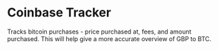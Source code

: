 # Coinbase Tracker

Tracks bitcoin purchases - price purchased at, fees, and amount purchased. This will help give a more accurate overview of GBP to BTC.